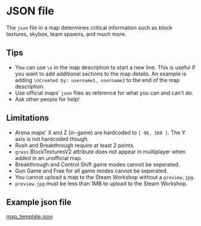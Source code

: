 # JSON file
The `json` file in a map determines critical information such as block textures, skybox, team spawns, and much more.

## Tips
* You can use `\n` in the map description to start a new line. This is useful if you want to add additional sections to the map details. An example is adding `\nCreated by: username1, username2` to the end of the map description.
* Use official maps' `json` files as reference for what you can and can't do.
* Ask other people for help!

## Limitations
* Arena maps' X and Z (in-game) are hardcoded to `[ 96, 160 ]`. The Y axis is not hardcoded though.
* Rush and Breakthrough require at least 2 points.
* `grass` BlockTexturesV2 attribute does not appear in multiplayer when added in an unofficial map.
* Breakthrough and Control Shift game modes cannot be seperated.
* Gun Game and Free for all game modes cannot be seperated.
* You cannot upload a map to the Steam Workshop without a `preview.jpg`.
* `preview.jpg` must be less than 1MB to upload to the Steam Workshop.

## Example json file
[map_template.json](/map_template.json)